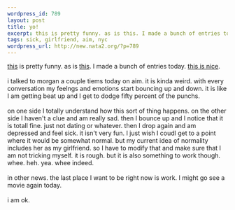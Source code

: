```yaml
--- 
wordpress_id: 789
layout: post
title: yo!
excerpt: this is pretty funny. as is this. I made a bunch of entries today. this is nice.i talked to morgan a couple tiems today on aim. it is kinda weird. with every conversation my feelngs and emotion...
tags: sick, girlfriend, aim, nyc
wordpress_url: http://new.nata2.org/?p=789
---
```

<a href="http://www.avalanchetankers.us/archives/000058.html">this</a> is pretty funny. as is <a href="http://homestarrunner.com/sbemailahundred.html">this</a>. I made a bunch of entries today. <a href="http://www.craigslist.org/about/best/nyc/26652812.html">this is nice</a>.<br/><br/>i talked to morgan a couple tiems today on aim. it is kinda weird. with every conversation my feelngs and emotions start bouncing up and down. it is like I am getting beat up and I get to dodge fifty percent of the punchs. <br/><br/>on one side I totally understand how this sort of thing happens. on the other side I haven't a clue and am really sad. then I bounce up and I notice that it is totall fine. just not dating or whatever. then I drop again and am depressed and feel sick. it isn't very fun. I just wish I coudl get to a point where it would be somewhat normal. but my current idea of normality includes her as my girlfriend. so I have to modify that and make sure that I am not tricking myself. it is rough. but it is also something to work though. whee. heh. yea. whee indeed. <br/><br/>in other news. the last place I want to be right now is work. I might go see a movie again today. <br/><br/>i am ok. 
